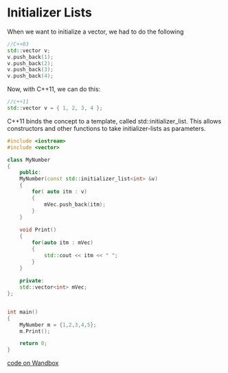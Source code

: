# Initializer Lists

When we want to initialize a vector, we had to do the following

```cpp
//C++03
std::vector v;
v.push_back(1);
v.push_back(2);
v.push_back(3);
v.push_back(4);
```

Now, with C++11, we can do this:

```cpp
//c++11
std::vector v = { 1, 2, 3, 4 };
```

C++11 binds the concept to a template, called std::initializer\_list. This allows constructors and other functions to take initializer-lists as parameters.

```cpp
#include <iostream>
#include <vector>

class MyNumber
{
    public:
    MyNumber(const std::initializer_list<int> &v)
    {
        for( auto itm : v)
        {
            mVec.push_back(itm);
        }
    }
    
    void Print()
    {
        for(auto itm : mVec)
        {
            std::cout << itm << " ";
        }
    }
    
    private:
    std::vector<int> mVec;    
};


int main()
{
    MyNumber m = {1,2,3,4,5};
    m.Print();

    return 0;
}
```

[code on Wandbox](https://wandbox.org/permlink/UoPQ5m1t644yAcgu)

